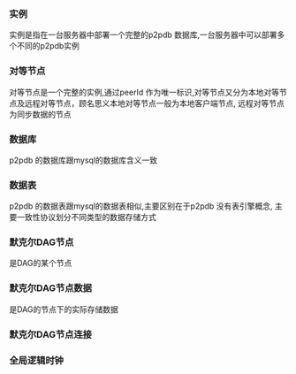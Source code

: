 ###  实例
实例是指在一台服务器中部署一个完整的p2pdb 数据库,一台服务器中可以部署多个不同的p2pdb实例

###  对等节点
对等节点是一个完整的实例,通过peerId 作为唯一标识,对等节点又分为本地对等节点及远程对等节点，顾名思义本地对等节点一般为本地客户端节点, 远程对等节点为同步数据的节点

###  数据库
p2pdb 的数据库跟mysql的数据库含义一致


###  数据表
p2pdb 的数据表跟mysql的数据表相似,主要区别在于p2pdb 没有表引擎概念, 主要一致性协议划分不同类型的数据存储方式

### 默克尔DAG节点
是DAG的某个节点


###  默克尔DAG节点数据
是DAG的节点下的实际存储数据


###  默克尔DAG节点连接


###  全局逻辑时钟